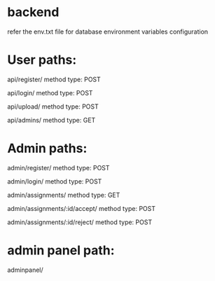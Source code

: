# backend

refer the env.txt file for database environment variables configuration

# User paths:

api/register/
  method type: POST

api/login/
  method type: POST

api/upload/
  method type: POST

api/admins/
  method type: GET


# Admin paths:

admin/register/
  method type: POST

admin/login/
  method type: POST

admin/assignments/
  method type: GET

admin/assignments/:id/accept/
  method type: POST

admin/assignments/:id/reject/
  method type: POST


# admin panel path: 

adminpanel/

